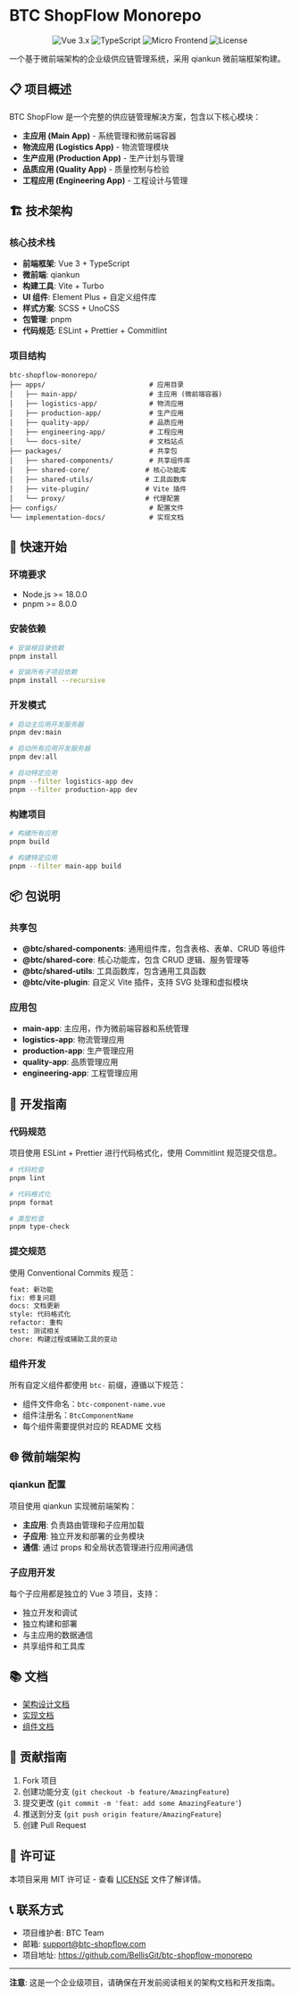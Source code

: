 ﻿# BTC ShopFlow Monorepo

<div align="center">
  <img src="https://img.shields.io/badge/Vue-3.x-4FC08D?style=flat&logo=vue.js" alt="Vue 3.x" />
  <img src="https://img.shields.io/badge/TypeScript-5.x-3178C6?style=flat&logo=typescript" alt="TypeScript" />
  <img src="https://img.shields.io/badge/Micro--Frontend-qiankun-FF6B6B?style=flat" alt="Micro Frontend" />
  <img src="https://img.shields.io/badge/License-MIT-green?style=flat" alt="License" />
</div>

一个基于微前端架构的企业级供应链管理系统，采用 qiankun 微前端框架构建。

## 📋 项目概述

BTC ShopFlow 是一个完整的供应链管理解决方案，包含以下核心模块：

- **主应用 (Main App)** - 系统管理和微前端容器
- **物流应用 (Logistics App)** - 物流管理模块
- **生产应用 (Production App)** - 生产计划与管理
- **品质应用 (Quality App)** - 质量控制与检验
- **工程应用 (Engineering App)** - 工程设计与管理

## 🏗️ 技术架构

### 核心技术栈

- **前端框架**: Vue 3 + TypeScript
- **微前端**: qiankun
- **构建工具**: Vite + Turbo
- **UI 组件**: Element Plus + 自定义组件库
- **样式方案**: SCSS + UnoCSS
- **包管理**: pnpm
- **代码规范**: ESLint + Prettier + Commitlint

### 项目结构

```
btc-shopflow-monorepo/
├── apps/                          # 应用目录
│   ├── main-app/                  # 主应用 (微前端容器)
│   ├── logistics-app/             # 物流应用
│   ├── production-app/            # 生产应用
│   ├── quality-app/               # 品质应用
│   ├── engineering-app/           # 工程应用
│   └── docs-site/                 # 文档站点
├── packages/                      # 共享包
│   ├── shared-components/         # 共享组件库
│   ├── shared-core/              # 核心功能库
│   ├── shared-utils/             # 工具函数库
│   ├── vite-plugin/              # Vite 插件
│   └── proxy/                    # 代理配置
├── configs/                       # 配置文件
└── implementation-docs/           # 实现文档
```

## 🚀 快速开始

### 环境要求

- Node.js >= 18.0.0
- pnpm >= 8.0.0

### 安装依赖

```bash
# 安装根目录依赖
pnpm install

# 安装所有子项目依赖
pnpm install --recursive
```

### 开发模式

```bash
# 启动主应用开发服务器
pnpm dev:main

# 启动所有应用开发服务器
pnpm dev:all

# 启动特定应用
pnpm --filter logistics-app dev
pnpm --filter production-app dev
```

### 构建项目

```bash
# 构建所有应用
pnpm build

# 构建特定应用
pnpm --filter main-app build
```

## 📦 包说明

### 共享包

- **@btc/shared-components**: 通用组件库，包含表格、表单、CRUD 等组件
- **@btc/shared-core**: 核心功能库，包含 CRUD 逻辑、服务管理等
- **@btc/shared-utils**: 工具函数库，包含通用工具函数
- **@btc/vite-plugin**: 自定义 Vite 插件，支持 SVG 处理和虚拟模块

### 应用包

- **main-app**: 主应用，作为微前端容器和系统管理
- **logistics-app**: 物流管理应用
- **production-app**: 生产管理应用
- **quality-app**: 品质管理应用
- **engineering-app**: 工程管理应用

## 🔧 开发指南

### 代码规范

项目使用 ESLint + Prettier 进行代码格式化，使用 Commitlint 规范提交信息。

```bash
# 代码检查
pnpm lint

# 代码格式化
pnpm format

# 类型检查
pnpm type-check
```

### 提交规范

使用 Conventional Commits 规范：

```bash
feat: 新功能
fix: 修复问题
docs: 文档更新
style: 代码格式化
refactor: 重构
test: 测试相关
chore: 构建过程或辅助工具的变动
```

### 组件开发

所有自定义组件都使用 `btc-` 前缀，遵循以下规范：

- 组件文件命名：`btc-component-name.vue`
- 组件注册名：`BtcComponentName`
- 每个组件需要提供对应的 README 文档

## 🌐 微前端架构

### qiankun 配置

项目使用 qiankun 实现微前端架构：

- **主应用**: 负责路由管理和子应用加载
- **子应用**: 独立开发和部署的业务模块
- **通信**: 通过 props 和全局状态管理进行应用间通信

### 子应用开发

每个子应用都是独立的 Vue 3 项目，支持：

- 独立开发和调试
- 独立构建和部署
- 与主应用的数据通信
- 共享组件和工具库

## 📚 文档

- [架构设计文档](./docs/cool-admin-vue-架构设计文档.md)
- [实现文档](./implementation-docs/)
- [组件文档](./apps/docs-site/)

## 🤝 贡献指南

1. Fork 项目
2. 创建功能分支 (`git checkout -b feature/AmazingFeature`)
3. 提交更改 (`git commit -m 'feat: add some AmazingFeature'`)
4. 推送到分支 (`git push origin feature/AmazingFeature`)
5. 创建 Pull Request

## 📄 许可证

本项目采用 MIT 许可证 - 查看 [LICENSE](LICENSE) 文件了解详情。

## 📞 联系方式

- 项目维护者: BTC Team
- 邮箱: support@btc-shopflow.com
- 项目地址: https://github.com/BellisGit/btc-shopflow-monorepo

---

**注意**: 这是一个企业级项目，请确保在开发前阅读相关的架构文档和开发指南。
